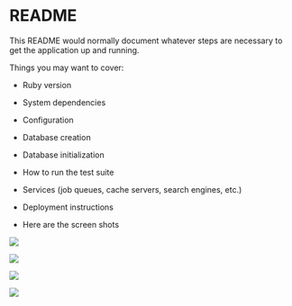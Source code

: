 # README

This README would normally document whatever steps are necessary to get the
application up and running.

Things you may want to cover:

* Ruby version

* System dependencies

* Configuration

* Database creation

* Database initialization

* How to run the test suite

* Services (job queues, cache servers, search engines, etc.)

* Deployment instructions

* Here are the screen shots   

![](screen_shotes/screenshot-1710585681244.png) 

![](screen_shotes/screenshot-1710585750521.png)

![](screen_shotes/screenshot-1710587323207.png) 

![](screen_shotes/screenshot-1710587359138.png)
